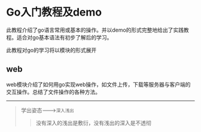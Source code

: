 Go入门教程及demo
=======================

此教程介绍了go语言常用或基本的操作。并以demo的形式完整地给出了实践教程。适合对go基本语法有初步了解后的学习。

此教程对go的学习将以模块的形式展开

## web
web模块介绍了如何用go实现web操作，如文件上传，下载等服务器与客户端的交互操作。总结了文件操作的各种方法。


-------------

>学出姿态--->`深入浅出`
>>没有深入的浅出是敷衍，没有浅出的深入是不透彻